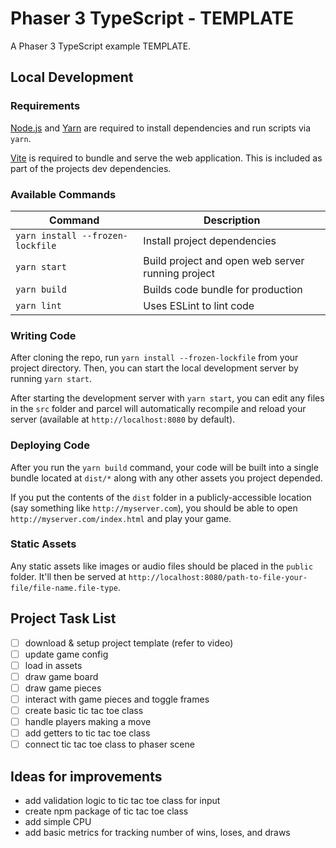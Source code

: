 # Phaser 3 TypeScript - TEMPLATE

A Phaser 3 TypeScript example TEMPLATE.

## Local Development

### Requirements

[Node.js](https://nodejs.org) and [Yarn](https://yarnpkg.com/) are required to install dependencies and run scripts via `yarn`.

[Vite](https://vitejs.dev/) is required to bundle and serve the web application. This is included as part of the projects dev dependencies.

### Available Commands

| Command | Description |
|---------|-------------|
| `yarn install --frozen-lockfile` | Install project dependencies |
| `yarn start` | Build project and open web server running project |
| `yarn build` | Builds code bundle for production |
| `yarn lint` | Uses ESLint to lint code |

### Writing Code

After cloning the repo, run `yarn install --frozen-lockfile` from your project directory. Then, you can start the local development
server by running `yarn start`.

After starting the development server with `yarn start`, you can edit any files in the `src` folder
and parcel will automatically recompile and reload your server (available at `http://localhost:8080`
by default).

### Deploying Code

After you run the `yarn build` command, your code will be built into a single bundle located at
`dist/*` along with any other assets you project depended.

If you put the contents of the `dist` folder in a publicly-accessible location (say something like `http://myserver.com`),
you should be able to open `http://myserver.com/index.html` and play your game.

### Static Assets

Any static assets like images or audio files should be placed in the `public` folder. It'll then be served at `http://localhost:8080/path-to-file-your-file/file-name.file-type`.

## Project Task List

- [ ] download & setup project template (refer to video)
- [ ] update game config
- [ ] load in assets
- [ ] draw game board
- [ ] draw game pieces
- [ ] interact with game pieces and toggle frames
- [ ] create basic tic tac toe class
- [ ] handle players making a move
- [ ] add getters to tic tac toe class
- [ ] connect tic tac toe class to phaser scene

## Ideas for improvements

- add validation logic to tic tac toe class for input
- create npm package of tic tac toe class
- add simple CPU
- add basic metrics for tracking number of wins, loses, and draws
